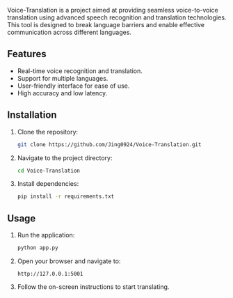 Voice-Translation is a project aimed at providing seamless voice-to-voice translation using advanced speech recognition and translation technologies. This tool is designed to break language barriers and enable effective communication across different languages.

## Features
- Real-time voice recognition and translation.
- Support for multiple languages.
- User-friendly interface for ease of use.
- High accuracy and low latency.

## Installation
1. Clone the repository:
    ```bash
    git clone https://github.com/Jing0924/Voice-Translation.git
    ```
2. Navigate to the project directory:
    ```bash
    cd Voice-Translation
    ```
3. Install dependencies:
    ```bash
    pip install -r requirements.txt
    ```

## Usage
1. Run the application:
    ```bash
    python app.py
    ```
2. Open your browser and navigate to:
    ```
    http://127.0.0.1:5001
    ```
3. Follow the on-screen instructions to start translating.